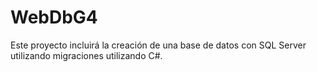 # WebDbG4

Este proyecto incluirá la creación de una base de datos con SQL Server utilizando migraciones utilizando C#.
